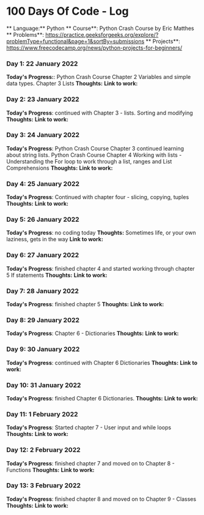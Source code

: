 # 100 Days Of Code - Log

** Language:** Python
** Course**: Python Crash Course by Eric Matthes
** Problems**: https://practice.geeksforgeeks.org/explore/?problemType=functional&page=1&sortBy=submissions
** Projects**: https://www.freecodecamp.org/news/python-projects-for-beginners/


### Day 1: 22 January 2022
**Today's Progress:**: Python Crash Course Chapter 2 Variables and simple data types. Chapter 3 Lists
**Thoughts:**
**Link to work:**


### Day 2: 23 January 2022
**Today's Progress**: continued with Chapter 3 - lists. Sorting and modifying
**Thoughts:**
**Link to work:**


### Day 3: 24 January 2022
**Today's Progress**:
Python Crash Course Chapter 3 continued learning about string lists.
Python Crash Course Chapter 4 Working with lists - Understanding the For loop to work through a list, ranges and List Comprehensions
**Thoughts:**
**Link to work:**

### Day 4: 25 January 2022
**Today's Progress**:   Continued with chapter four - slicing, copying, tuples
**Thoughts:**
**Link to work:**

### Day 5: 26 January 2022
**Today's Progress**:   no coding today
**Thoughts:** Sometimes life, or your own laziness, gets in the way
**Link to work:**

### Day 6: 27 January 2022
**Today's Progress**:    finished chapter 4 and started working through chapter 5 If statements
**Thoughts:**
**Link to work:**


### Day 7: 28 January 2022
**Today's Progress**:    finished chapter 5
**Thoughts:**
**Link to work:**


 ### Day 8: 29 January 2022
 **Today's Progress**: Chapter 6 - Dictionaries
 **Thoughts:**
**Link to work:**

 ### Day 9: 30 January 2022
 **Today's Progress**: continued with Chapter 6 Dictionaries
 **Thoughts:**
 **Link to work:**


 ### Day 10: 31 January 2022
 **Today's Progress**: finished Chapter 6 Dictionaries.
 **Thoughts:**
 **Link to work:**


### Day 11: 1 February 2022
**Today's Progress**:  Started chapter 7 - User input and while loops
**Thoughts:**
**Link to work:**

### Day 12: 2 February 2022
**Today's Progress**:  finished chapter 7 and moved on to Chapter 8 - Functions
**Thoughts:**
**Link to work:**


### Day 13: 3 February 2022
**Today's Progress**:  finished chapter 8 and moved on to Chapter 9 - Classes
**Thoughts:**
**Link to work:**


